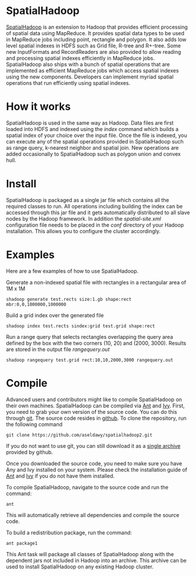 SpatialHadoop
=============

[SpatialHadoop](http://spatialhadoop.cs.umn.edu) is an extension to Hadoop that provides efficient processing of
spatial data using MapReduce. It provides spatial data types to be used in
MapReduce jobs including point, rectangle and polygon. It also adds low level
spatial indexes in HDFS such as Grid file, R-tree and R+-tree. Some new
InputFormats and RecordReaders are also provided to allow reading and processing
spatial indexes efficiently in MapReduce jobs. SpatialHadoop also ships with
a bunch of spatial operations that are implemented as efficient MapReduce jobs
which access spatial indexes using the new components. Developers can implement
myriad spatial operations that run efficiently using spatial indexes.


How it works
============

SpatialHadoop is used in the same way as Hadoop. Data files are first loaded
into HDFS and indexed using the *index* command which builds a spatial index
of your choice over the input file. Once the file is indexed, you can execute
any of the spatial operations provided in SpatialHadoop such as range query,
k-nearest neighbor and spatial join. New operations are added occasionally
to SpatialHadoop such as polygon union and convex hull.


Install
=======

SpatialHadoop is packaged as a single jar file which contains all the required
classes to run. All operations including building the index can be accessed
through this jar file and it gets automatically distributed to all slave nodes
by the Hadoop framework. In addition the *spatial-site.xml* configuration file
needs to be placed in the *conf* directory of your Hadoop installation. This
allows you to configure the cluster accordingly.


Examples
========

Here are a few examples of how to use SpatialHadoop.

Generate a non-indexed spatial file with rectangles in a rectangular area of 1M x 1M

    shadoop generate test.rects size:1.gb shape:rect mbr:0,0,1000000,1000000 

Build a grid index over the generated file

    shadoop index test.rects sindex:grid test.grid shape:rect

Run a range query that selects rectangles overlapping the query area defined
by the box with the two corners (10, 20) and (2000, 3000). Results are stored
in the output file *rangequery.out*

    shadoop rangequery test.grid rect:10,10,2000,3000 rangequery.out
    
Compile
=======

Advanced users and contributors might like to compile SpatialHadoop on their own machines.
SpatialHadoop can be compiled via [Ant](http://ant.apache.org/) and [Ivy](http://ant.apache.org/ivy/).
First, you need to grab your own version of the source code. You can do this through [git](http://git-scm.com/).
The source code resides in [github](http://github.com). To clone the repository, run the following command

    git clone https://github.com/aseldawy/spatialhadoop2.git
    
If you do not want to use git, you can still download it as a
[single archive](https://github.com/aseldawy/spatialhadoop2/archive/master.zip) provided by github.

Once you downloaded the source code, you need to make sure you have Any and Ivy installed on your system.
Please check the installation guide of [Ant](http://ant.apache.org/manual/installlist.html)
and [Ivy](http://ant.apache.org/ivy/download.cgi) if you do not have them installed.

To compile SpatialHadoop, navigate to the source code and run the command:

    ant

This will automatically retrieve all dependencies and compile the source code.

To build a redistribution package, run the command:

    ant package1

This Ant task will package all classes of SpatialHadoop along with the dependent jars
not included in Hadoop into an archive. This archive can be used to install SpatialHadoop
on any existing Hadoop cluster.

